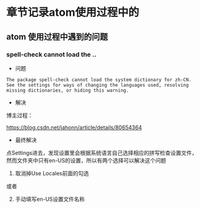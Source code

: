 # 章节记录atom使用过程中的

## atom 使用过程中遇到的问题

### spell-check cannot load the ..

* 问题

```
The package spell-check cannot load the system dictionary for zh-CN. See the settings for ways of changing the languages used, resolving missing dictionaries, or hiding this warning.
```

* 解决

博主过程：

https://blog.csdn.net/jahonn/article/details/80654364


* 最终解决



点Settings进去，发现设置里会根据系统语言自己选择相应的拼写检查设置文件，然而文件夹中只有en-US的设置，所以有两个选择可以解决这个问题

1. 取消掉Use Locales前面的勾选

或者

2. 手动填写en-US设置文件名称
